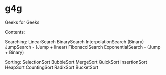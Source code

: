 # g4g
Geeks for Geeks

Contents:

Searching:
LinearSearch
BinarySearch
InterpolationSearch (Binary)
JumpSearch - (Jump + linear)
FibonacciSearch
ExponentialSearch - (Jump + Binary)

Sorting:
SelectionSort
BubbleSort
MergeSort
QuickSort
InsertionSort
HeapSort
CountingSort
RadixSort
BucketSort
